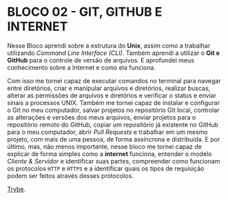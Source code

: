 # BLOCO 02 - GIT, GITHUB E INTERNET

Nesse Bloco aprendi sobre a estrutura do **Unix**, assim como a trabalhar utilizando *Command Line Interface (CLI)*. Também aprendi a utilizar o **Git e GitHub** para o controle de versão de arquivos. E aprofundei meus conhecimento sobre a Internet e como ela funciona.

Com isso me tornei capaz de executar comandos no terminal para navegar entre diretórios, criar e manipular arquivos e diretórios, realizar buscas, alterar as permissões de arquivos e diretórios e verificar o status e enviar sinais a processos UNIX. Também me tornei capaz de instalar e configurar o Git no meu computador, salvar projetos no repositório Git local, controlar as alterações e versões dos meus arquivos, enviar projetos para o repositório remoto do GitHub, copiar um repositório já existente no GitHub para o meu computador, abrir *Pull Requests* e trabalhar em um mesmo projeto, com mais de uma pessoa, de forma assíncrona e distribuída.  E por último, mas, não menos importante, nesse bloco me tornei capaz de explicar de forma simples como a **internet** funciona, entender o modelo *Cliente & Servidor* e identificar suas partes, compreender como funcionam os protocolos `HTTP` e `HTTPS` e a identificar quais os tipos de requisição podem ser feitos através desses protocolos.

[Trybe](https://www.betrybe.com/).